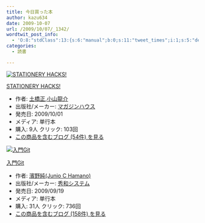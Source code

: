 ```yaml
---
title: 今日買った本
author: kazu634
date: 2009-10-07
url: /2009/10/07/_1342/
wordtwit_post_info:
  - 'O:8:"stdClass":13:{s:6:"manual";b:0;s:11:"tweet_times";i:1;s:5:"delay";i:0;s:7:"enabled";i:1;s:10:"separation";s:2:"60";s:7:"version";s:3:"3.7";s:14:"tweet_template";b:0;s:6:"status";i:2;s:6:"result";a:0:{}s:13:"tweet_counter";i:2;s:13:"tweet_log_ids";a:1:{i:0;i:4811;}s:9:"hash_tags";a:0:{}s:8:"accounts";a:1:{i:0;s:7:"kazu634";}}'
categories:
  - 読書

---
```

<div class="section">
<div class="hatena-asin-detail">
<a href="http://www.amazon.co.jp/dp/4838720289/?tag=hatena_st1-22&ascsubtag=d-7ibv" onclick="__gaTracker('send', 'event', 'outbound-article', 'http://www.amazon.co.jp/dp/4838720289/?tag=hatena_st1-22&ascsubtag=d-7ibv', '');"><img src="https://images-na.ssl-images-amazon.com/images/I/41rHfhirvzL._SL160_.jpg" class="hatena-asin-detail-image" alt="STATIONERY HACKS!" title="STATIONERY HACKS!" /></a></p> 
    
<div class="hatena-asin-detail-info">
<p class="hatena-asin-detail-title">
<a href="http://www.amazon.co.jp/dp/4838720289/?tag=hatena_st1-22&ascsubtag=d-7ibv" onclick="__gaTracker('send', 'event', 'outbound-article', 'http://www.amazon.co.jp/dp/4838720289/?tag=hatena_st1-22&ascsubtag=d-7ibv', 'STATIONERY HACKS!');">STATIONERY HACKS!</a>
</p>
      
<ul>
<li>
<span class="hatena-asin-detail-label">作者:</span> <a href="http://d.hatena.ne.jp/keyword/%C5%DA%B6%B6%C0%B5" onclick="__gaTracker('send', 'event', 'outbound-article', 'http://d.hatena.ne.jp/keyword/%C5%DA%B6%B6%C0%B5', '土橋正');" class="keyword">土橋正</a>,<a href="http://d.hatena.ne.jp/keyword/%BE%AE%BB%B3%CE%B6%B2%F0" onclick="__gaTracker('send', 'event', 'outbound-article', 'http://d.hatena.ne.jp/keyword/%BE%AE%BB%B3%CE%B6%B2%F0', '小山龍介');" class="keyword">小山龍介</a>
</li>
<li>
<span class="hatena-asin-detail-label">出版社/メーカー:</span> <a href="http://d.hatena.ne.jp/keyword/%A5%DE%A5%AC%A5%B8%A5%F3%A5%CF%A5%A6%A5%B9" onclick="__gaTracker('send', 'event', 'outbound-article', 'http://d.hatena.ne.jp/keyword/%A5%DE%A5%AC%A5%B8%A5%F3%A5%CF%A5%A6%A5%B9', 'マガジンハウス');" class="keyword">マガジンハウス</a>
</li>
<li>
<span class="hatena-asin-detail-label">発売日:</span> 2009/10/01
</li>
<li>
<span class="hatena-asin-detail-label">メディア:</span> 単行本
</li>
<li>
<span class="hatena-asin-detail-label">購入</span>: 9人 <span class="hatena-asin-detail-label">クリック</span>: 103回
</li>
<li>
<a href="http://d.hatena.ne.jp/asin/4838720289" onclick="__gaTracker('send', 'event', 'outbound-article', 'http://d.hatena.ne.jp/asin/4838720289', 'この商品を含むブログ (54件) を見る');" target="_blank">この商品を含むブログ (54件) を見る</a>
</li>
</ul>
</div>
    
<div class="hatena-asin-detail-foot">
</div>
</div>
  
<div class="hatena-asin-detail">
<a href="http://www.amazon.co.jp/dp/4798023809/?tag=hatena_st1-22&ascsubtag=d-7ibv" onclick="__gaTracker('send', 'event', 'outbound-article', 'http://www.amazon.co.jp/dp/4798023809/?tag=hatena_st1-22&ascsubtag=d-7ibv', '');"><img src="https://images-na.ssl-images-amazon.com/images/I/41R5gj5VRFL._SL160_.jpg" class="hatena-asin-detail-image" alt="入門Git" title="入門Git" /></a></p> 
    
<div class="hatena-asin-detail-info">
<p class="hatena-asin-detail-title">
<a href="http://www.amazon.co.jp/dp/4798023809/?tag=hatena_st1-22&ascsubtag=d-7ibv" onclick="__gaTracker('send', 'event', 'outbound-article', 'http://www.amazon.co.jp/dp/4798023809/?tag=hatena_st1-22&ascsubtag=d-7ibv', '入門Git');">入門Git</a>
</p>
      
<ul>
<li>
<span class="hatena-asin-detail-label">作者:</span> <a href="http://d.hatena.ne.jp/keyword/%DF%C0%CC%EE%BD%E3%28Junio%20C%20Hamano%29" onclick="__gaTracker('send', 'event', 'outbound-article', 'http://d.hatena.ne.jp/keyword/%DF%C0%CC%EE%BD%E3%28Junio%20C%20Hamano%29', '濱野純(Junio C Hamano)');" class="keyword">濱野純(Junio C Hamano)</a>
</li>
<li>
<span class="hatena-asin-detail-label">出版社/メーカー:</span> <a href="http://d.hatena.ne.jp/keyword/%BD%A8%CF%C2%A5%B7%A5%B9%A5%C6%A5%E0" onclick="__gaTracker('send', 'event', 'outbound-article', 'http://d.hatena.ne.jp/keyword/%BD%A8%CF%C2%A5%B7%A5%B9%A5%C6%A5%E0', '秀和システム');" class="keyword">秀和システム</a>
</li>
<li>
<span class="hatena-asin-detail-label">発売日:</span> 2009/09/19
</li>
<li>
<span class="hatena-asin-detail-label">メディア:</span> 単行本
</li>
<li>
<span class="hatena-asin-detail-label">購入</span>: 31人 <span class="hatena-asin-detail-label">クリック</span>: 736回
</li>
<li>
<a href="http://d.hatena.ne.jp/asin/4798023809" onclick="__gaTracker('send', 'event', 'outbound-article', 'http://d.hatena.ne.jp/asin/4798023809', 'この商品を含むブログ (158件) を見る');" target="_blank">この商品を含むブログ (158件) を見る</a>
</li>
</ul>
</div>
    
<div class="hatena-asin-detail-foot">
</div>
</div>
</div>
